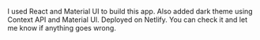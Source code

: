 I used React and Material UI to build this app. Also added dark theme using Context API and Material UI. Deployed on Netlify. You can check it and let me know if anything goes wrong.
